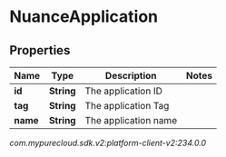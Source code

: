# NuanceApplication


## Properties

| Name | Type | Description | Notes |
| ------------ | ------------- | ------------- | ------------- |
| **id** | **String** | The application ID |  |
| **tag** | **String** | The application Tag |  |
| **name** | **String** | The application name |  |




_com.mypurecloud.sdk.v2:platform-client-v2:234.0.0_
